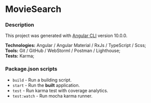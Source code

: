 # MovieSearch

### Description
This project was generated with [Angular CLI](https://github.com/angular/angular-cli) version 10.0.0.

**Technologies:** Angular / Angular Material / RxJs / TypeScript / Scss;   
**Tools:** Git / GitHub / WebStorml / Postman / Lighthouse;  
**Tests:** Karma;

### Package.json scripts
- `build` - Run a building script.
- `start` - Run the **built** application.
- `test` - Run karma test with coverage analytics.
- `test:watch` - Run mocha karma runner.
